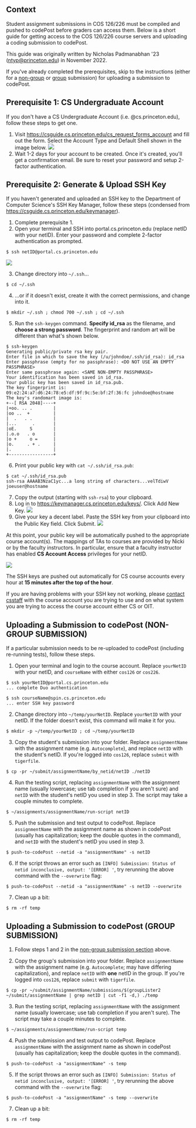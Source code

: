 ## Context

Student assignment submissions in COS 126/226 must be compiled and pushed to codePost before graders can access them. Below is a short guide for getting access to the COS 126/226 course servers and uploading a coding submission to codePost.

This guide was originally written by Nicholas Padmanabhan '23 (ntyp@princeton.edu) in November 2022.

If you've already completed the prerequisites, skip to the instructions (either for a [non-group](#uploading-a-submission-to-codepost-non-group-submission) or [group](#uploading-a-submission-to-codepost-group-submission) submission) for uploading a submission to codePost.

## Prerequisite 1: CS Undergraduate Account

If you don't have a CS Undergraduate Account (i.e. @cs.princeton.edu), follow these steps to get one.

1. Visit https://csguide.cs.princeton.edu/cs_request_forms_account and fill out the form. Select the Account Type and Default Shell shown in the image below.
   ![](images/cs-account-form.png)
1. Wait 1-2 days for your account to be created. Once it's created, you'll get a confirmation email. Be sure to reset your password and setup 2-factor authentication.

## Prerequisite 2: Generate & Upload SSH Key

If you haven't generated and uploaded an SSH key to the Department of Computer Science's SSH Key Manager, follow these steps (condensed from https://csguide.cs.princeton.edu/keymanager).

1. Complete prerequisite 1.
2. Open your terminal and SSH into portal.cs.princeton.edu (replace netID with your netID). Enter your password and complete 2-factor authentication as prompted.

```
$ ssh netID@portal.cs.princeton.edu
```

![](images/ssh-portal.png)

3. Change directory into `~/.ssh`...

```
$ cd ~/.ssh
```

4. ...or if it doesn't exist, create it with the correct permissions, and change into it.

```
$ mkdir ~/.ssh ; chmod 700 ~/.ssh ; cd ~/.ssh
```

5. Run the `ssh-keygen` command. **Specify id_rsa** as the filename, and **choose a strong password**. The fingerprint and random art will be different than what's shown below.

```
$ ssh-keygen
Generating public/private rsa key pair.
Enter file in which to save the key (/u/johndoe/.ssh/id_rsa): id_rsa
Enter passphrase (empty for no passphrase): <DO NOT USE AN EMPTY PASSPHRASE>
Enter same passphrase again: <SAME NON-EMPTY PASSPHRASE>
Your identification has been saved in id_rsa.
Your public key has been saved in id_rsa.pub.
The key fingerprint is: 09:e2:24:a7:d6:24:78:e5:df:9f:9c:5e:bf:2f:36:fc johndoe@hostname
The key's randomart image is:
+--[ RSA 2048]----+
|+oo. .. .        |
|oo ..  +         |
|  .   . .        |
|...      .       |
|oE.     S        |
|.o.o   . o       |
|o +     o =      |
|o.     . + .     |
|.                |
+-----------------+
```

6. Print your public key with `cat ~/.ssh/id_rsa.pub`:

```
$ cat ~/.ssh/id_rsa.pub
ssh-rsa AAAAB3NzaC1yc...a long string of characters...velTdiwV joeuser@hostname
```

7. Copy the output (starting with `ssh-rsa`) to your clipboard.
8. Log in to https://keymanager.cs.princeton.edu/keys/. Click Add New Key.
   ![](/images/key-manager-home.png)
9. Give your key a decent label. Paste the SSH key from your clipboard into the Public Key field. Click Submit.
   ![](/images/key-manager-form.png)

At this point, your public key will be automatically pushed to the appropriate course account(s). The mappings of TAs to courses are provided by Nicki or by the faculty instructors. In particular, ensure that a faculty instructor has enabled **CS Account Access** privileges for your netID.

![](/images/cs-account-access.png)

The SSH keys are pushed out automatically for CS course accounts every hour at **15 minutes after the top of the hour**.

If you are having problems with your SSH key not working, please [contact csstaff](https://csguide.cs.princeton.edu/gethelp/csstaff) with the course account you are trying to use and on what system you are trying to access the course account either CS or OIT.

## Uploading a Submission to codePost (NON-GROUP SUBMISSION)

If a particular submission needs to be re-uploaded to codePost (including re-running tests), follow these steps.

1. Open your terminal and login to the course account. Replace `yourNetID` with your netID, and `courseName` with either `cos126` or `cos226`.

```
$ ssh yourNetID@portal.cs.princeton.edu
... complete Duo authentication

$ ssh courseName@spin.cs.princeton.edu
... enter SSH key password
```

2. Change directory into `~/temp/yourNetID`. Replace `yourNetID` with your netID. If the folder doesn't exist, this command will make it for you.

```
$ mkdir -p ~/temp/yourNetID ; cd ~/temp/yourNetID
```

3. Copy the student's submission into your folder. Replace `assignmentName` with the assignment name (e.g. `Autocomplete`), and replace `netID` with the student's netID. If you're logged into `cos126`, replace `submit` with `tigerfile`.

```
$ cp -pr ~/submit/assignmentName/by_netid/netID ./netID
```

4. Run the testing script, replacing `assignmentName` with the assignment name (usually lowercase; use tab completion if you aren't sure) and `netID` with the student's netID you used in step 3. The script may take a couple minutes to complete.

```
$ ~/assignments/assignmentName/run-script netID
```

5. Push the submission and test output to codePost. Replace `assignmentName` with the assignment name as shown in codePost (usually has capitalization; keep the double quotes in the command), and `netID` with the student's netID you used in step 3.

```
$ push-to-codePost --netid -a "assignmentName" -s netID
```

6. If the script throws an error such as `[INFO] Submission: Status of netid inconclusive, output: '[ERROR] '`, try rerunning the above command with the `--overwrite` flag:

```
$ push-to-codePost --netid -a "assignmentName" -s netID --overwrite
```

7. Clean up a bit:

```
$ rm -rf temp
```

## Uploading a Submission to codePost (GROUP SUBMISSION)

1. Follow steps 1 and 2 in the [non-group submission section](#uploading-a-submission-to-codepost-non-group-submission) above.

2. Copy the group's submission into your folder. Replace `assignmentName` with the assignment name (e.g. `Autocomplete`; may have differing capitalization), and replace `netID` with **one** netID in the group. If you're logged into `cos126`, replace `submit` with `tigerfile`.

```
$ cp -pr ~/submit/assignmentName/submissions/$(groupLister2 ~/submit/assignmentName | grep netID | cut -f1 -d,) ./temp
```

3. Run the testing script, replacing `assignmentName` with the assignment name (usually lowercase; use tab completion if you aren't sure). The script may take a couple minutes to complete.

```
$ ~/assignments/assignmentName/run-script temp
```

4. Push the submission and test output to codePost. Replace `assignmentName` with the assignment name as shown in codePost (usually has capitalization; keep the double quotes in the command).

```
$ push-to-codePost -a "assignmentName" -s temp
```

5. If the script throws an error such as `[INFO] Submission: Status of netid inconclusive, output: '[ERROR] '`, try rerunning the above command with the `--overwrite` flag:

```
$ push-to-codePost -a "assignmentName" -s temp --overwrite
```

7. Clean up a bit:

```
$ rm -rf temp
```
